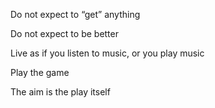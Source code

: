 ---
---

Do not expect to “get” anything 

Do not expect to be better 

Live as if you listen to music, or you play music 

Play the game 

The aim is the play itself 
